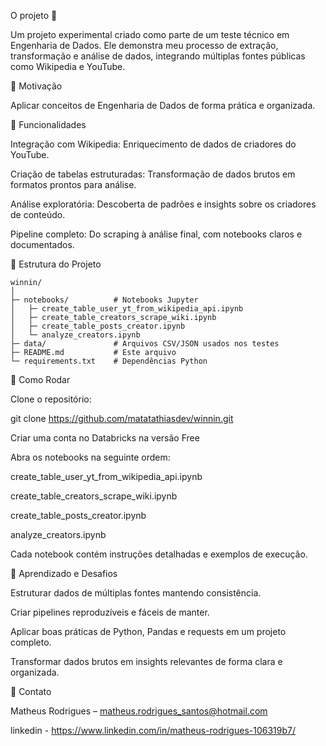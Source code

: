 O projeto 🚀

Um projeto experimental criado como parte de um teste técnico em Engenharia de Dados. Ele demonstra meu processo de extração, transformação e análise de dados, integrando múltiplas fontes públicas como Wikipedia e YouTube.

🔹 Motivação

Aplicar conceitos de Engenharia de Dados de forma prática e organizada.

🔹 Funcionalidades

Integração com Wikipedia: Enriquecimento de dados de criadores do YouTube.

Criação de tabelas estruturadas: Transformação de dados brutos em formatos prontos para análise.

Análise exploratória: Descoberta de padrões e insights sobre os criadores de conteúdo.

Pipeline completo: Do scraping à análise final, com notebooks claros e documentados.

🔹 Estrutura do Projeto
```
winnin/
│
├─ notebooks/          # Notebooks Jupyter
│   ├─ create_table_user_yt_from_wikipedia_api.ipynb
│   ├─ create_table_creators_scrape_wiki.ipynb
│   ├─ create_table_posts_creator.ipynb
│   └─ analyze_creators.ipynb
├─ data/               # Arquivos CSV/JSON usados nos testes
├─ README.md           # Este arquivo
└─ requirements.txt    # Dependências Python
```
🔹 Como Rodar

Clone o repositório:

git clone https://github.com/matatathiasdev/winnin.git

Criar uma conta no Databricks na versão Free

Abra os notebooks na seguinte ordem:

create_table_user_yt_from_wikipedia_api.ipynb

create_table_creators_scrape_wiki.ipynb

create_table_posts_creator.ipynb

analyze_creators.ipynb

Cada notebook contém instruções detalhadas e exemplos de execução.

🔹 Aprendizado e Desafios

Estruturar dados de múltiplas fontes mantendo consistência.

Criar pipelines reproduzíveis e fáceis de manter.

Aplicar boas práticas de Python, Pandas e requests em um projeto completo.

Transformar dados brutos em insights relevantes de forma clara e organizada.

🔹 Contato

Matheus Rodrigues – matheus.rodrigues_santos@hotmail.com

linkedin - https://www.linkedin.com/in/matheus-rodrigues-106319b7/
